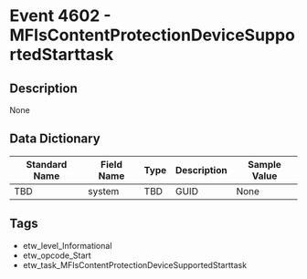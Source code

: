 # Event 4602 - MFIsContentProtectionDeviceSupportedStarttask

## Description
None

## Data Dictionary
|Standard Name|Field Name|Type|Description|Sample Value|
|---|---|---|---|---|
|TBD|system|TBD|GUID|None|None|

## Tags
* etw_level_Informational
* etw_opcode_Start
* etw_task_MFIsContentProtectionDeviceSupportedStarttask